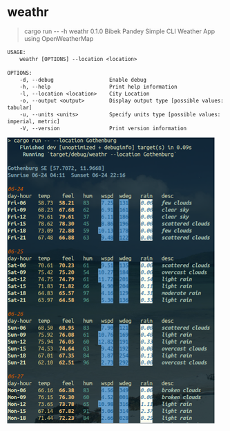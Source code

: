 weathr
======= 

> cargo run -- -h
weathr 0.1.0
Bibek Pandey
Simple CLI Weather App using OpenWeatherMap

```
USAGE:
    weathr [OPTIONS] --location <location>

OPTIONS:
    -d, --debug                  Enable debug
    -h, --help                   Print help information
    -l, --location <location>    City Location
    -o, --output <output>        Display output type [possible values: tabular]
    -u, --units <units>          Specify units type [possible values: imperial, metric]
    -V, --version                Print version information
```
    
<p float="left">
  <img src='images/city.png' width='480' height='660'/> 
</p>

